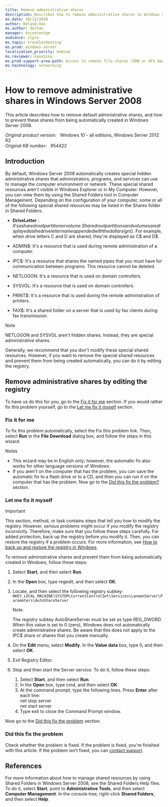 ```yaml
---
title: Remove administrative shares
description: Describes how to remove administrative shares in Windows Server 2008, and how to prevent Windows Server 2008 from automatically creating administrative shares.
ms.date: 10/12/2020
author: Deland-Han 
ms.author: delhan
manager: dscontentpm
audience: itpro
ms.topic: troubleshooting
ms.prod: windows-server
localization_priority: medium
ms.reviewer: kaushika
ms.prod-support-area-path: Access to remote file shares (SMB or DFS Namespace)
ms.technology: networking
---
```

# How to remove administrative shares in Windows Server 2008

This article describes how to remove default administrative shares, and how to prevent these shares from being automatically created in Windows Server 2008.

_Original product version:_ &nbsp; Windows 10 - all editions, Windows Server 2012 R2  
_Original KB number:_ &nbsp; 954422

## Introduction

By default, Windows Server 2008 automatically creates special hidden administrative shares that administrators, programs, and services can use to manage the computer environment or network. These special shared resources aren't visible in Windows Explorer or in My Computer. However, you can view them by using the Shared Folders tool in Computer Management. Depending on the configuration of your computer, some or all of the following special shared resources may be listed in the Shares folder in Shared Folders:

- **DriveLetter**$: It's a shared root partition or volume. Shared root partitions and volumes are displayed as the drive letter name appended with the dollar sign ($). For example, when drive letters C and D are shared, they're displayed as C$ and D$.

- ADMIN$: It's a resource that is used during remote administration of a computer.

- IPC$: It's a resource that shares the named pipes that you must have for communication between programs. This resource cannot be deleted.

- NETLOGON: It's a resource that is used on domain controllers.

- SYSVOL: It's a resource that is used on domain controllers.

- PRINT$: It's a resource that is used during the remote administration of printers.

- FAX$: It's a shared folder on a server that is used by fax clients during fax transmission.

> [!NOTE]
> NETLOGON and SYSVOL aren't hidden shares. Instead, they are special administrative shares.

Generally, we recommend that you don't modify these special shared resources. However, if you want to remove the special shared resources and prevent them from being created automatically, you can do it by editing the registry.

## Remove administrative shares by editing the registry

To have us do this for you, go to the [Fix it for me](#fix-it-for-me) section. If you would rather fix this problem yourself, go to the [Let me fix it myself](#let-me-fix-it-myself) section.

### Fix it for me

To fix this problem automatically, select the Fix this problem link. Then, select **Run** in the **File Download** dialog box, and follow the steps in this wizard.

Notes

- This wizard may be in English only; however, the automatic fix also works for other language versions of Windows.
- If you aren't on the computer that has the problem, you can save the automatic fix to a flash drive or to a CD, and then you can run it on the computer that has the problem. Now go to the [Did this fix the problem?](#did-this-fix-the-problem) section.

### Let me fix it myself

> [!IMPORTANT]
> This section, method, or task contains steps that tell you how to modify the registry. However, serious problems might occur if you modify the registry incorrectly. Therefore, make sure that you follow these steps carefully. For added protection, back up the registry before you modify it. Then, you can restore the registry if a problem occurs. For more information, see [How to back up and restore the registry in Windows](https://support.microsoft.com/help/322756).

To remove administrative shares and prevent them from being automatically created in Windows, follow these steps:

1. Select **Start**, and then select **Run**.
2. In the **Open** box, type regedit, and then select **OK**.
3. Locate, and then select the following registry subkey:
    `HKEY_LOCAL_MACHINE\SYSTEM\CurrentControlSet\Services\LanmanServer\Parameters\AutoShareServer`  

    > [!NOTE]
    > The registry subkey AutoShareServer must be set as type REG_DWORD. When this value is set to 0 (zero), Windows does not automatically create administrative shares. Be aware that this does not apply to the IPC$ share or shares that you create manually.
4. On the **Edit** menu, select **Modify**. In the **Value data** box, type 0, and then select **OK**.
5. Exit Registry Editor.
6. Stop and then start the Server service. To do it, follow these steps:

    1. Select **Start**, and then select **Run**.
    2. In the **Open** box, type cmd, and then select **OK**.
    3. At the command prompt, type the following lines. Press **Enter** after each line:  
        net stop server  
        net start server
    4. Type exit to close the Command Prompt window.

Now go to the [Did this fix the problem](#did-this-fix-the-problem) section.

### Did this fix the problem

Check whether the problem is fixed. If the problem is fixed, you're finished with this article. If the problem isn't fixed, you can [contact support](https://support.microsoft.com/contactus/).

## References

For more information about how to manage shared resources by using Shared Folders in Windows Server 2008, see the Shared Folders Help files. To do it, select **Start**, point to **Administrative Tools**, and then select **Computer Management**. In the console tree, right-click **Shared Folders**, and then select **Help**.
